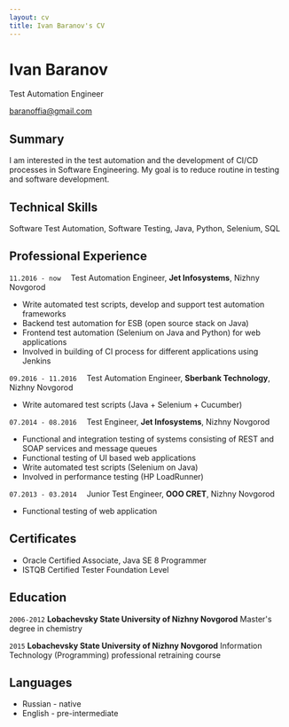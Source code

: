 ```yaml
---
layout: cv
title: Ivan Baranov's CV
---
```

# Ivan Baranov
Test Automation Engineer

<div id="webaddress">
  <a href="baranoffia@gmail.com">baranoffia@gmail.com</a>
</div> 

## Summary

I am interested in the test automation and the development of CI/CD processes in Software Engineering.
My goal is to reduce routine in testing and software development.

## Technical Skills

Software Test Automation, Software Testing, Java, Python, Selenium,  SQL 

## Professional Experience

`11.2016 - now`&emsp;
Test Automation Engineer, __Jet Infosystems__, Nizhny Novgorod
* Write automated test scripts, develop and support test automation frameworks 
* Backend test automation for ESB (open source stack on Java)
* Frontend test automation (Selenium on Java and Python) for web applications
* Involved in building of CI process for different applications using Jenkins

`09.2016 - 11.2016`&emsp;
Test Automation Engineer, __Sberbank Technology__, Nizhny Novgorod
* Write automared test scripts (Java + Selenium + Cucumber)

`07.2014 - 08.2016`&emsp;
Test Engineer, __Jet Infosystems__, Nizhny Novgorod
* Functional and integration testing of systems consisting of REST and SOAP services and message queues
* Functional testing of UI based web applications
* Write automated test scripts (Selenium on Java)
* Involved in performance testing (HP LoadRunner)

`07.2013 - 03.2014`&emsp;
Junior Test Engineer, __OOO CRET__, Nizhny Novgorod
* Functional testing of web application

## Certificates
* Oracle Certified Associate, Java SE 8 Programmer
* ISTQB Certified Tester Foundation Level

## Education

`2006-2012`
__Lobachevsky State University of Nizhny Novgorod__
Master's degree in chemistry

`2015`
__Lobachevsky State University of Nizhny Novgorod__
Information Technology (Programming) professional retraining course


## Languages
* Russian - native
* English - pre-intermediate

